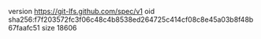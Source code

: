 version https://git-lfs.github.com/spec/v1
oid sha256:f7f203572fc3f06c48c4b8538ed264725c414cf08c8e45a03b8f48b67faafc51
size 18606
